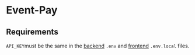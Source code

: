# Event-Pay

## Requirements

`API_KEY`must be the same
in the [backend](./backend) `.env` and [frontend](./frontend) `.env.local` files.
